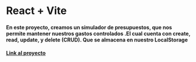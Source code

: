 # React + Vite 

#### En este proyecto, creamos un simulador de presupuestos, que nos permite mantener nuestros gastos controlados .El cual cuenta con create, read, update, y delete (CRUD). Que se almacena en nuestro LocalStorage

#### [Link al proyecto]([https://stately-fox-5b0f74.netlify.app/](https://endearing-torrone-754868.netlify.app)https://endearing-torrone-754868.netlify.app)

